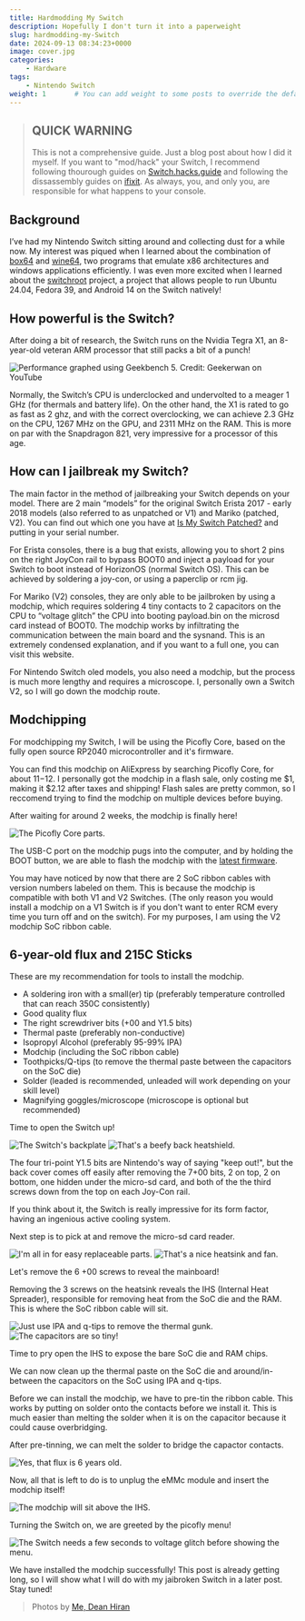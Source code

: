 ```yaml
---
title: Hardmodding My Switch
description: Hopefully I don't turn it into a paperweight
slug: hardmodding-my-Switch
date: 2024-09-13 08:34:23+0000
image: cover.jpg
categories:
    - Hardware
tags:
    - Nintendo Switch
weight: 1       # You can add weight to some posts to override the default sorting (date descending)
---
```


> ## QUICK WARNING
>
> This is not a comprehensive guide. Just a blog post about how I did it myself. If you want to "mod/hack" your Switch, I recommend following thourough guides on [Switch.hacks.guide](https://Switch.hacks.guide) and following the dissassembly guides on [ifixit](https://www.ifixit.com/Teardown/Nintendo+Switch+Teardown/78263?srsltid=AfmBOopafqIlha4w_7wViLBNHRTsR9xevz8mXbvGGDWJCnt6BXANPRET). As always, you, and only you, are responsible for what happens to your console.

## Background

I’ve had my Nintendo Switch sitting around and collecting dust for a while now. My interest was piqued when I learned about the combination of [box64](https://github.com/ptitSeb/box64) and [wine64](https://winehq.org), two programs that emulate x86 architectures and windows applications efficiently. I was even more excited when I learned about the [switchroot](https://switchroot.org/) project, a project that allows people to run Ubuntu 24.04, Fedora 39, and Android 14 on the Switch natively!

## How powerful is the Switch?

After doing a bit of research, the Switch runs on the Nvidia Tegra X1, an 8-year-old veteran ARM processor that still packs a bit of a punch!

![Performance graphed using Geekbench 5. Credit: Geekerwan on YouTube](performance.png)

Normally, the Switch’s CPU is underclocked and undervolted to a meager 1 GHz (for thermals and battery life). On the other hand, the X1 is rated to go as fast as 2 ghz, and with the correct overclocking, we can achieve 2.3 GHz on the CPU, 1267 MHz on the GPU, and 2311 MHz on the RAM. This is more on par with the Snapdragon 821, very impressive for a processor of this age.

## How can I jailbreak my Switch?

The main factor in the method of jailbreaking your Switch depends on your model. There are 2 main “models” for the original Switch Erista 2017 - early 2018 models (also referred to as unpatched or V1) and Mariko (patched, V2). You can find out which one you have at [Is My Switch Patched?](https://ismyswitchpatched.com/) and putting in your serial number.

For Erista consoles, there is a bug that exists, allowing you to short 2 pins on the right JoyCon rail to bypass BOOT0 and inject a payload for your Switch to boot instead of HorizonOS (normal Switch OS). This can be achieved by soldering a joy-con, or using a paperclip or rcm jig.

For Mariko (V2) consoles, they are only able to be jailbroken by using a modchip, which requires soldering 4 tiny contacts to 2 capacitors on the CPU to “voltage glitch” the CPU into booting payload.bin on the microsd card instead of BOOT0. The modchip works by infiltrating the communication between the main board and the sysnand. This is an extremely condensed explanation, and if you want to a full one, you can visit this website.

For Nintendo Switch oled models, you also need a modchip, but the process is much more lengthy and requires a microscope.
I, personally own a Switch V2, so I will go down the modchip route.

## Modchipping

For modchipping my Switch, I will be using the Picofly Core, based on the fully open source RP2040 microcontroller and it's firmware.

You can find this modchip on AliExpress by searching Picofly Core, for about $11-$12. I personally got the modchip in a flash sale, only costing me $1, making it $2.12 after taxes and shipping! Flash sales are pretty common, so I reccomend trying to find the modchip on multiple devices before buying. 

After waiting for around 2 weeks, the modchip is finally here!

![The Picofly Core parts.](picofly-core.png)

The USB-C port on the modchip pugs into the computer, and by holding the BOOT button, we are able to flash the modchip with the [latest firmware](https://guide.nx-modchip.info/modchip/firmware/firmware.uf2).

You may have noticed by now that there are 2 SoC ribbon cables with version numbers labeled on them. This is because the modchip is compatible with both V1 and V2 Switches. (The only reason you would install a modchip on a V1 Switch is if you don't want to enter RCM every time you turn off and on the switch). For my purposes, I am using the V2 modchip SoC ribbon cable.

## 6-year-old flux and 215C Sticks

These are my recommendation for tools to install the modchip.

- A soldering iron with a small(er) tip (preferably temperature controlled that can reach 350C consistently)
- Good quality flux
- The right screwdriver bits (+00 and Y1.5 bits)
- Thermal paste (preferably non-conductive)
- Isopropyl Alcohol (preferably 95-99% IPA)
- Modchip (including the SoC ribbon cable)
- Toothpicks/Q-tips (to remove the thermal paste between the capacitors on the SoC die)
- Solder (leaded is recommended, unleaded will work depending on your skill level)
- Magnifying goggles/microscope (microscope is optional but recommended)

Time to open the Switch up!

![The Switch's backplate](1.png) ![That's a beefy back heatshield.](2.png)

The four tri-point Y1.5 bits are Nintendo's way of saying "keep out!", but the back cover comes off easily after removing the 7+00 bits, 2 on top, 2 on bottom, one hidden under the micro-sd card, and both of the the third screws down from the top on each Joy-Con rail.

If you think about it, the Switch is really impressive for its form factor, having an ingenious active cooling system.

Next step is to pick at and remove the micro-sd card reader.

![I'm all in for easy replaceable parts.](3.png) ![That's a nice heatsink and fan.](4.png)

Let's remove the 6 +00 screws to reveal the mainboard!

Removing the 3 screws on the heatsink reveals the IHS (Internal Heat Spreader), responsible for removing heat from the SoC die and the RAM. This is where the SoC ribbon cable will sit.

![Just use IPA and q-tips to remove the thermal gunk.](5.png) ![The capacitors are so tiny!](6.png)

Time to pry open the IHS to expose the bare SoC die and RAM chips.

We can now clean up the thermal paste on the SoC die and around/in-between the capacitors on the SoC using IPA and q-tips.

Before we can install the modchip, we have to pre-tin the ribbon cable. This works by putting on solder onto the contacts before we install it. This is much easier than melting the solder when it is on the capacitor because it could cause overbridging.

After pre-tinning, we can melt the solder to bridge the capactor contacts.

![Yes, that flux is 6 years old.](lined-up.jpg)

Now, all that is left to do is to unplug the eMMc module and insert the modchip itself!

![The modchip will sit above the IHS.](modchip-installed.png)

Turning the Switch on, we are greeted by the picofly menu!

![The Switch needs a few seconds to voltage glitch before showing the menu.](success.jpg)

We have installed the modchip successfully! This post is already getting long, so I will show what I will do with my jaibroken Switch in a later post. Stay tuned!

> Photos by [Me, Dean Hiran](https://github.com/dandepan303)
